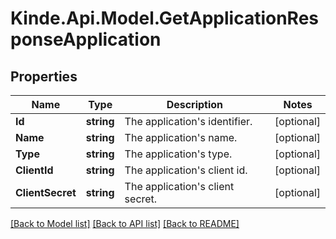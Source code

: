 # Kinde.Api.Model.GetApplicationResponseApplication

## Properties

Name | Type | Description | Notes
------------ | ------------- | ------------- | -------------
**Id** | **string** | The application&#39;s identifier. | [optional] 
**Name** | **string** | The application&#39;s name. | [optional] 
**Type** | **string** | The application&#39;s type. | [optional] 
**ClientId** | **string** | The application&#39;s client id. | [optional] 
**ClientSecret** | **string** | The application&#39;s client secret. | [optional] 

[[Back to Model list]](../README.md#documentation-for-models) [[Back to API list]](../README.md#documentation-for-api-endpoints) [[Back to README]](../README.md)

